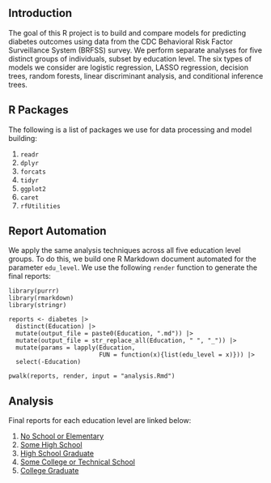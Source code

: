 ## Introduction

The goal of this R project is to build and compare models for predicting diabetes outcomes using data from the CDC Behavioral Risk Factor Surveillance System (BRFSS) survey. We perform separate analyses for five distinct groups of individuals, subset by education level. The six types of models we consider are logistic regression, LASSO regression, decision trees, random forests, linear discriminant analysis, and conditional inference trees.

## R Packages

The following is a list of packages we use for data processing and model building:

1.  `readr`
2.  `dplyr`
3.  `forcats`
4.  `tidyr`
5.  `ggplot2`
6.  `caret`
7.  `rfUtilities`

## Report Automation

We apply the same analysis techniques across all five education level groups. To do this, we build one R Markdown document automated for the parameter `edu_level`. We use the following `render` function to generate the final reports:

```         
library(purrr)
library(rmarkdown)
library(stringr)

reports <- diabetes |> 
  distinct(Education) |>
  mutate(output_file = paste0(Education, ".md")) |>
  mutate(output_file = str_replace_all(Education, " ", "_")) |>
  mutate(params = lapply(Education,
                         FUN = function(x){list(edu_level = x)})) |>
  select(-Education)

pwalk(reports, render, input = "analysis.Rmd")

```

## Analysis

Final reports for each education level are linked below: 

1. [No School or Elementary](No_School_or_Elementary.html)
2. [Some High School](Some_High_School.html)
3. [High School Graduate](High_School_Graduate.html)
4. [Some College or Technical School](Some_College_or_Technical_School.html)
5. [College Graduate](College_Graduate.html)





